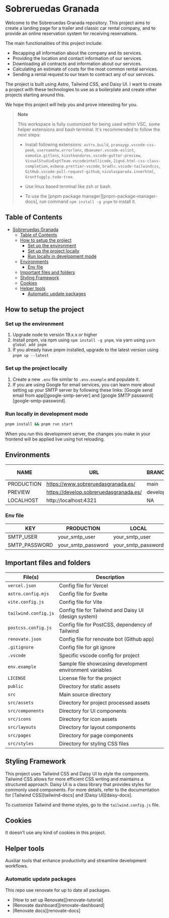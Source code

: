 # Sobreruedas Granada

Welcome to the Sobreruedas Granada repository. This project aims to create a landing page for a trailer
and classic car rental company, and to provide an online reservation system for receiving reservations.

The main functionalities of this project include:

- Recapping all information about the company and its services.
- Providing the location and contact information of our services.
- Downloading all contracts and information about our services.
- Calculating an estimate of costs for the most common rental services.
- Sending a rental request to our team to contract any of our services.

The project is built using Astro, Tailwind CSS, and Daisy UI. I want to create a project with these
technologies to use as a boilerplate and create other projects starting around this.

We hope this project will help you and prove interesting for you.

> **Note**
>
> This workspace is fully customized for being used within VSC, some helper
> extensions and bash terminal. It's recommended to follow the next steps:
>
> - Install following extensions: `astro.build`, `pranaygp.vscode-css-peek`,
>   `usernamehw.errorlens`, `dbaeumer.vscode-eslint`, `eamodio.gitlens`, `kisstkondoros.vscode-gutter-preview`,
>   `VisualStudioExptTeam.vscodeintellicode`, `Zignd.html-css-class-completion`, `esbenp.prettier-vscode`,
>   `bradlc.vscode-tailwindcss`, `GitHub.vscode-pull-request-github`, `nicolasparada.innerhtml`,
>   `Gruntfuggly.todo-tree`.
>
> - Use linux based terminal like zsh or bash.
>
> - To use the [pnpm package manager][pnpm-package-manager-docs], run command `npm install -g pnpm` to install it.

## Table of Contents

- [Sobreruedas Granada](#sobreruedas-granada)
  - [Table of Contents](#table-of-contents)
  - [How to setup the project](#how-to-setup-the-project)
    - [Set up the environment](#set-up-the-environment)
    - [Set up the project locally](#set-up-the-project-locally)
    - [Run locally in development mode](#run-locally-in-development-mode)
  - [Environments](#environments)
    - [Env file](#env-file)
  - [Important files and folders](#important-files-and-folders)
  - [Styling Framework](#styling-framework)
  - [Cookies](#cookies)
  - [Helper tools](#helper-tools)
    - [Automatic update packages](#automatic-update-packages)

## How to setup the project

### Set up the environment

1. Upgrade node to versión 19.x.x or higher
2. Install pnpm, via npm using `npm install -g pnpm`, via yarn using `yarn global add pnpm`
3. If you already have pnpm installed, upgrade to the latest version using `pnpm up --latest`

### Set up the project locally

1. Create a new `.env` file similar to `.env.example` and populate it.
2. If you are using Google for email services, you can learn more about setting up your SMTP
   server by following these links: [Google send email from app][google-smtp-server]
   and [google SMTP password][google-smtp-password].

### Run locally in development mode

```bash
pnpm install && pnpm run start
```

When you run this development server, the changes you make in your frontend will be applied live using hot reloading.

## Environments

| NAME       | URL                                    | BRANCH  | VERCEL ENV |
| ---------- | -------------------------------------- | ------- | ---------- |
| PRODUCTION | https://www.sobreruedasgranada.es/     | main    | Production |
| PREVIEW    | https://develop.sobreruedasgranada.es/ | develop | Preview    |
| LOCALHOST  | http://localhost:4321                  | NA      | NA         |

### Env file

| KEY           | PRODUCTION         | LOCAL              |
| ------------- | ------------------ | ------------------ |
| SMTP_USER     | your_smtp_user     | your_smtp_user     |
| SMTP_PASSWORD | your_smtp_password | your_smtp_password |

## Important files and folders

| File(s)              | Description                                              |
| -------------------- | -------------------------------------------------------- |
| `vercel.json`        | Config file for Vercel                                   |
| `astro.config.mjs`   | Config file for Svelte                                   |
| `vite.config.js`     | Config file for Vite                                     |
| `tailwind.config.js` | Config file for Tailwind and Daisy UI (design system)    |
| `postcss.config.js`  | Config file for PostCSS, dependency of Tailwind          |
| `renovate.json`      | Config file for renovate bot (Github app)                |
| `.gitignore`         | Config file for git ignore                               |
| `.vscode`            | Specific vscode config for project                       |
| `env.example`        | Sample file showcasing development environment variables |
| `LICENSE`            | License file for the project                             |
| `public`             | Directory for static assets                              |
| `src`                | Main source directory                                    |
| `src/assets`         | Directory for project processed assets                   |
| `src/components`     | Directory for UI components                              |
| `src/icons`          | Directory for icon assets                                |
| `src/layouts`        | Directory for layout components                          |
| `src/pages`          | Directory for page components                            |
| `src/styles`         | Directory for styling CSS files                          |

## Styling Framework

This project uses Tailwind CSS and Daisy UI to style the components. Tailwind CSS allows for more
efficient CSS writing and maintains a structured approach. Daisy UI is a class library that provides
styles for commonly used components. For more details, refer to the documentation for
[Tailwind CSS][tailwind-docs] and [Daisy UI][daisy-docs].

To customize Tailwind and theme styles, go to the `tailwind.config.js` file.

## Cookies

It doesn't use any kind of cookies in this project.

## Helper tools

Auxiliar tools that enhance productivity and streamline development workflows.

### Automatic update packages

This repo use renovate for up to date all packages.

- [How to set up Renovate][renovate-tutorial]
- [Renovate dashboard][renovate-dashboard]
- [Renovate docs][renovate-docs]
